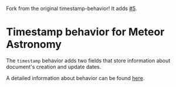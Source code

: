 Fork from the original timestamp-behavior! It adds [#5](https://github.com/jagi/meteor-astronomy-timestamp-behavior/pull/5).

# Timestamp behavior for Meteor Astronomy

The `timestamp` behavior adds two fields that store information about document's creation and update dates.

A detailed information about behavior can be found [here](http://astronomy.jagi.io/#timestamp).
